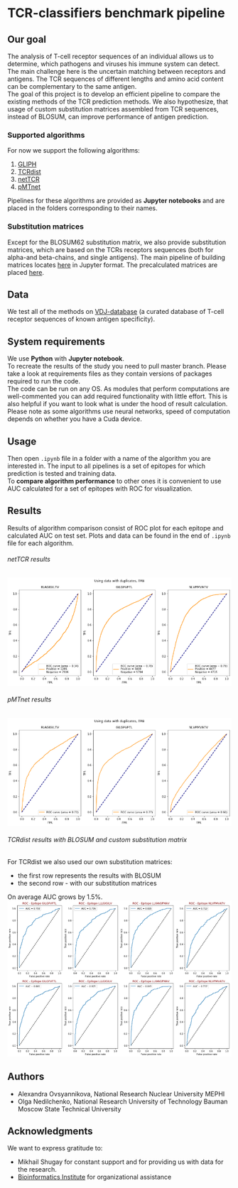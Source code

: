 # TCR-classifiers benchmark pipeline

## Our goal
The analysis of T-cell receptor sequences of an individual allows us to determine, which pathogens and viruses his immune system can detect. The main challenge here is the uncertain matching between receptors and antigens. The TCR sequences of different lengths and amino acid content can be complementary to the same antigen.  
The goal of this project is to develop an efficient pipeline to compare the existing methods of the TCR prediction methods.
We also hypothesize, that usage of custom substitution matrices assembled from TCR sequences, instead of BLOSUM, can improve performance of antigen prediction.

### Supported algorithms
For now we support the following algorithms:
1) [GLIPH](https://www.nature.com/articles/nature22976)
2) [TCRdist](https://www.ncbi.nlm.nih.gov/pmc/articles/PMC5616171/)
3) [netTCR](https://www.biorxiv.org/content/10.1101/433706v1)
4) [pMTnet](https://github.com/tianshilu/pMTnet)

Pipelines for these algorithms are provided as **Jupyter notebooks** and are placed in the folders corresponding to their names.

### Substitution matrices
Except for the BLOSUM62 substitution matrix, we also provide substitution matrices, which are based on the TCRs receptors sequences (both for alpha-and beta-chains, and single antigens). The main pipeline of building matrices locates [here](https://github.com/antigenomics/vdjdb-classifier-benchmark/tree/master/cdr3_substitutions/CDR3_Substitutions.ipynb) in Jupyter format.
The precalculated matrices are placed [here](https://github.com/antigenomics/vdjdb-classifier-benchmark/tree/master/cdr3_substitutions/matrices).

## Data
We test all of the methods on [VDJ-database](https://vdjdb.cdr3.net/) (a curated database of T-cell receptor sequences of known antigen specificity).

## System requirements
We use **Python** with **Jupyter notebook**.  
To recreate the results of the study you need to pull master branch. Please take a look at requirements files as they contain versions of packages required to run the code.  
The code can be run on any OS. As modules that perform computations are well-commented you can add required functionality with little effort. This is also helpful if you want to look what is under the hood of result calculation.  
Please note as some algorithms use neural networks, speed of computation depends on whether you have a Cuda device.

## Usage
Then open `.ipynb` file in a folder with a name of the algorithm you are interested in. The input to all pipelines is a set of epitopes for which prediction is tested and training data.  
To **compare algorithm performance** to other ones it is convenient to use AUC calculated for a set of epitopes with ROC for visualization.   

## Results
Results of algorithm comparison consist of ROC plot for each epitope and calculated AUC on test set. Plots and data can be found in the end of `.ipynb` file for each algorithm.  
###### netTCR results
![netTCR](pics/netTCR.png)
###### pMTnet results
![pMTnet](pics/pMTnet.png)


###### TCRdist results with BLOSUM and custom substitution matrix
For TCRdist we also used our own substitution matrices:
* the first row represents the results with BLOSUM
* the second row - with our substitution matrices  

On average AUC grows by 1.5%.
![applied matrices](pics/matrix_comparison.png)

## Authors
* Alexandra Ovsyannikova, National Research Nuclear University MEPHI
* Olga Nedilchenko, National Research University of Technology Bauman Moscow State Technical University
 
## Acknowledgments
We want to express gratitude to:
* Mikhail Shugay for constant support and for providing us with data for the research.  
* [Bioinformatics Institute](https://bioinf.me/en) for organizational assistance